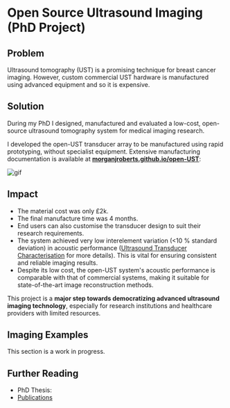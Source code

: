 # Open Source Ultrasound Imaging (PhD Project)

## Problem
Ultrasound tomography (UST) is a promising technique for breast cancer imaging. However, custom commercial UST hardware is manufactured using advanced equipment and so it is expensive.

## Solution
During my PhD I designed, manufactured and evaluated a low-cost, open-source ultrasound tomography system for medical imaging research.

I developed the open-UST transducer array to be manufactured using rapid prototyping, without specialist equipment. Extensive manufacturing documentation is available at **[morganjroberts.github.io/open-UST](https://morganjroberts.github.io/open-UST/)**: 

![gif](./img/documentation-scroll.gif)

## Impact
- The material cost was only £2k.
- The final manufacture time was 4 months.
- End users can also customise the transducer design to suit their research requirements.
- The system achieved very low interelement variation (<10 % standard deviation) in acoustic performance ([Ultrasound Transducer Characterisation](transducer-characterisation.md) for more details). This is vital for ensuring consistent and reliable imaging results.
- Despite its low cost, the open-UST system's acoustic performance is comparable with that of commercial systems, making it suitable for state-of-the-art image reconstruction methods.

This project is a **major step towards democratizing advanced ultrasound imaging technology**, especially for research institutions and healthcare providers with limited resources.

## Imaging Examples
This section is a work in progress.

## Further Reading
- PhD Thesis: 
- [Publications](./publications.md)


